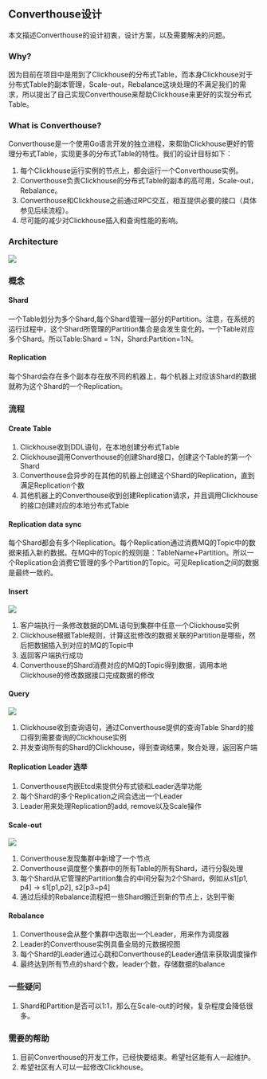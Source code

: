 ## Converthouse设计
本文描述Converthouse的设计初衷，设计方案，以及需要解决的问题。

### Why?
因为目前在项目中是用到了Clickhouse的分布式Table，而本身Clickhouse对于分布式Table的副本管理，Scale-out，Rebalance这块处理的不满足我们的需求，所以提出了自己实现Converthouse来帮助Clickhouse来更好的实现分布式Table。

### What is Converthouse?
Converthouse是一个使用Go语言开发的独立进程，来帮助Clickhouse更好的管理分布式Table，实现更多的分布式Table的特性。我们的设计目标如下：
1. 每个Clickhouse运行实例的节点上，都会运行一个Converthouse实例。
2. Converthouse负责Clickhouse的分布式Table的副本的高可用，Scale-out，Rebalance。
3. Converthouse和Clickhouse之前通过RPC交互，相互提供必要的接口（具体参见后续流程）。
4. 尽可能的减少对Clickhouse插入和查询性能的影响。

### Architecture
![](./imgs/arch.png)

### 概念
#### Shard
一个Table划分为多个Shard,每个Shard管理一部分的Partition。注意，在系统的运行过程中，这个Shard所管理的Partition集合是会发生变化的。一个Table对应多个Shard。所以Table:Shard = 1:N，Shard:Partition=1:N。

#### Replication
每个Shard会存在多个副本存在放不同的机器上，每个机器上对应该Shard的数据就称为这个Shard的一个Replication。


### 流程
#### Create Table
1. Clickhouse收到DDL语句，在本地创建分布式Table
2. Clickhouse调用Converthouse的创建Shard接口，创建这个Table的第一个Shard
3. Converthouse会异步的在其他的机器上创建这个Shard的Replication，直到满足Replication个数
4. 其他机器上的Converthouse收到创建Replication请求，并且调用Clickhouse的接口创建对应的本地分布式Table

#### Replication data sync
每个Shard都会有多个Replication。每个Replication通过消费MQ的Topic中的数据来插入新的数据。在MQ中的Topic的规则是：TableName+Partition。所以一个Replication会消费它管理的多个Partition的Topic。可见Replication之间的数据是最终一致的。

#### Insert
![](./imgs/insert_flow.png)

1. 客户端执行一条修改数据的DML语句到集群中任意一个Clickhouse实例
2. Clickhouse根据Table规则，计算这批修改的数据关联的Partition是哪些，然后把数据插入到对应的MQ的Topic中
3. 返回客户端执行成功
3. Converthouse的Shard消费对应的MQ的Topic得到数据，调用本地Clickhouse的修改数据接口完成数据的修改

#### Query
![](./imgs/query_flow.png)

1. Clickhouse收到查询语句，通过Converthouse提供的查询Table Shard的接口得到需要查询的Clickhouse实例
2. 并发查询所有的Shard的Clickhouse，得到查询结果，聚合处理，返回客户端

#### Replication Leader 选举
1. Converthouse内嵌Etcd来提供分布式锁和Leader选举功能
2. 每个Shard的多个Replication之间会选出一个Leader
3. Leader用来处理Replication的add, remove以及Scale操作

#### Scale-out
![](./imgs/scale.png)

1. Converthouse发现集群中新增了一个节点
2. Converthouse调度整个集群中的所有Table的所有Shard，进行分裂处理
3. 每个Shard从它管理的Partition集合的中间分裂为2个Shard，例如从s1[p1, p4] -> s1[p1,p2], s2[p3~p4]
4. 通过后续的Rebalance流程把一些Shard搬迁到新的节点上，达到平衡

#### Rebalance
1. Converthouse会从整个集群中选取出一个Leader，用来作为调度器
2. Leader的Converthouse实例具备全局的元数据视图
3. 每个Shard的Leader通过心跳和Converthouse的Leader通信来获取调度操作
4. 最终达到所有节点的shard个数，leader个数，存储数据的balance

### 一些疑问
1. Shard和Partition是否可以1:1，那么在Scale-out的时候，复杂程度会降低很多。

### 需要的帮助
1. 目前Converthouse的开发工作，已经快要结束。希望社区能有人一起维护。
2. 希望社区有人可以一起修改Clickhouse。
